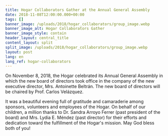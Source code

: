 ```yaml
---
title: Hogar Collaborators Gather at the Annual General Assembly
date: 2018-11-08T12:00:00.000+00:00
tags: []
banner_image: /uploads/2018/hogar_collaborators/group_image.webp
banner_image_alt: Hogar Collaborators Gather
banner_image_style: contain
header_layout: central_title
content_layout: split
split_image: /uploads/2018/hogar_collaborators/group_image.webp
layout: post
lang: en
lang_ref: hogar-collaborators
---
```

On November 8, 2018, the Hogar celebrated its Annual General Assembly in which the new board of directors took office in the company of the new executive director, Mrs. Antoinette Beltrán. The new board of directors will be chaired by Prof. Carlos Velázquez.

It was a beautiful evening full of gratitude and camaraderie among sponsors, volunteers and employees of the Hogar. On behalf of our children, a million thanks to Dr. Sandra Arroyo Ferrer (past president of the board) and Mrs. Lydia E. Méndez (past director) for their efforts and dedication toward the fulfillment of the Hogar's  mission. May God bless both of you!
